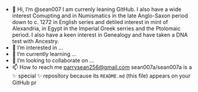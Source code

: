 - 👋 Hi, I’m @sean007 I am currenly leaning GitHub. I also have a wide interest Comupting and in Numismatics in the late Anglo-Saxon period down to c. 1272 in English series and detiled interest in mint of Alexandria, in Egypt in the Imperial Greek serries and the Ptolomaic period. I also have a keen interest in Genealogy and have taken a DNA test with Ancestry. 
- 👀 I’m interested in ...
- 🌱 I’m currently learning ...
- 💞️ I’m looking to collaborate on ...
- 📫 How to reach me parrysean256@gmail.com
sean007a/sean007a is a ✨ special ✨ repository because its `README.md` (this file) appears on your GitHub pr




